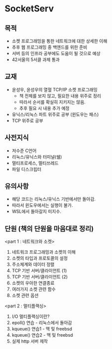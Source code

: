 # SocketServ

## 목적
* 소켓 프로그래밍을 통한 네트워크에 대한 상세한 이해
* 추후 웹 프로그래밍 중 백엔드를 위한 준비
* 서버 등의 인프라 공부에도 도움이 될 것으로 예상
* 42서울의 5서클 과제 통과 

## 교재
* 윤성우, 윤성우의 열혈 TCP/IP 소켓 프로그래밍
	* 책 전체를 보지 않고, 필요한 내용 위주로 정리
	* 따라서 순서를 확실히 지키지는 않음.
	* 추후 필요 시 내용 추가 예정
* 유닉스/리눅스 파트 위주로 공부 (윈도우는 패스)
* TCP 위주로 공부

## 사전지식
* 저수준 C언어
* 리눅스/유닉스와 터미널(쉘)
* 멀티프로세스, 멀티쓰레드
* 파일 디스크립터

## 유의사항
* 해당 코드는 리눅스/유닉스 기반에서만 돌아감.
* 따라서 윈도우에서는 실행이 불가.
* WSL에서 돌아갈지 미지수.

## 단원 (책의 단원을 마음대로 정리)
<part 1 : 네트워크와 소켓> 
1. 네트워크 프로그래밍과 소켓의 이해
2. 소켓의 타입과 프로토콜의 설정
3. 주소체계와 데이터 정렬
4. TCP 기반 서버/클라이언트 (1)
5. TCP 기반 서버/클라이언트 (2)
6. 소켓의 우아한 연결종료
8. 여러가지 소켓 관련 함수
9. 소켓 관련 옵션

<part 2 : 멀티플랙싱> 
1. I/O 멀티플랙싱이란?
2. epoll() 연습 - 리눅스에서 돌아감
3. kqueue() 연습1 - 맥 및 freebsd
4. kqueue() 연습2 - 맥 및 freebsd
5. 실제 http 서버 제작